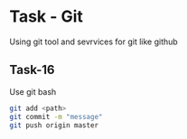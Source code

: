 # Task - Git

Using git tool and sevrvices for git like github

## Task-16

Use git bash

```bash
git add <path>
git commit -m "message"
git push origin master
```